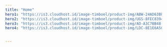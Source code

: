 ```yaml
---
title: "Home"
hero1: "https://is3.cloudhost.id/image-timboel/product-img/ABW-24AD63B8-BST_sudut_gallery.jpg"
hero2: "https://is3.cloudhost.id/image-timboel/product-img/UGS-8FEC8394-BST_sudut_gallery.jpg"
hero3: "https://is3.cloudhost.id/image-timboel/product-img/AO-A3C7BB48-BST_sudut_gallery.jpg"
hero4: "https://is3.cloudhost.id/image-timboel/product-img/LDC-8E1E6A5C-BST_sudut_gallery.jpg"


---
```

